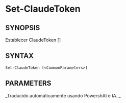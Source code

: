 ﻿---
external help file: powershai-help.xml
schema: 2.0.0
powershai: true
---

# Set-ClaudeToken

## SYNOPSIS <!--!= @#Synop !-->

Establecer ClaudeToken [<CommonParameters>]


## SYNTAX <!--!= @#Syntax !-->

```
Set-ClaudeToken [<CommonParameters>]
```

## PARAMETERS <!--!= @#Params !-->




<!--PowershaiAiDocBlockStart-->
_Traducido automáticamente usando PowershAI e IA. 
_
<!--PowershaiAiDocBlockEnd-->
